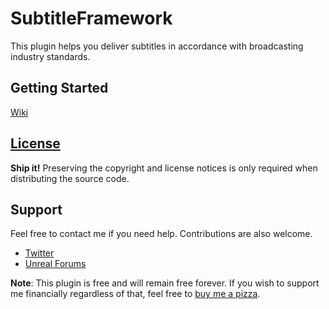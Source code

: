 # SubtitleFramework
This plugin helps you deliver subtitles in accordance with broadcasting industry standards.

## Getting Started
[Wiki](https://github.com/CrispClover/SubtitleFramework/wiki)

## [License](LICENSE.txt)
**Ship it!** Preserving the copyright and license notices is only required when distributing the source code.

## Support
Feel free to contact me if you need help. Contributions are also welcome.
* [Twitter](https://twitter.com/crispclover)
* [Unreal Forums](https://forums.unrealengine.com/t/crisp-subtitle-framework/737143)

**Note**: This plugin is free and will remain free forever.
If you wish to support me financially regardless of that, feel free to [buy me a pizza](https://www.buymeacoffee.com/crispclover).
